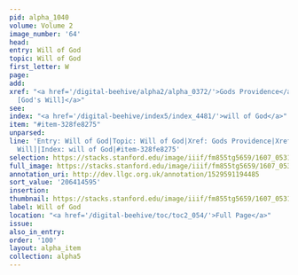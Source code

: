 ```yaml
---
pid: alpha_1040
volume: Volume 2
image_number: '64'
head:
entry: Will of God
topic: Will of God
first_letter: W
page:
add:
xref: "<a href='/digital-beehive/alpha2/alpha_0372/'>Gods Providence</a>|<a href='/digital-beehive/num5/num_1361/'>1019
  [God's Will]</a>"
see:
index: "<a href='/digital-beehive/index5/index_4481/'>will of God</a>"
item: "#item-328fe8275"
unparsed:
line: 'Entry: Will of God|Topic: Will of God|Xref: Gods Providence|Xref: 1019 [God''s
  Will]|Index: will of God|#item-328fe8275'
selection: https://stacks.stanford.edu/image/iiif/fm855tg5659/1607_0531/817,4595,2906,472/full/0/default.jpg
full_image: https://stacks.stanford.edu/image/iiif/fm855tg5659/1607_0531/full/full/0/default.jpg
annotation_uri: http://dev.llgc.org.uk/annotation/1529591194485
sort_value: '206414595'
insertion:
thumbnail: https://stacks.stanford.edu/image/iiif/fm855tg5659/1607_0531/817,4595,600,180/250,/0/default.jpg
label: Will of God
location: "<a href='/digital-beehive/toc/toc2_054/'>Full Page</a>"
issue:
also_in_entry:
order: '100'
layout: alpha_item
collection: alpha5
---
```

